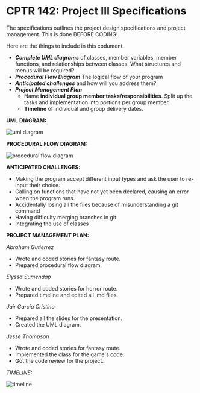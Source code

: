 # CPTR 142: Project III Specifications

The specifications outlines the project design specifications and project management.
This is done BEFORE CODING!

Here are the things to include in this codument.

* ___Complete UML diagrams___ of classes, member variables, member functions, and relationships between classes.
  What structures and menus will be required?  
* ___Procedural Flow Diagram___ The logical flow of your program
* ___Anticipated challenges___ and how will you address them?  
* ___Project Management Plan___
  * Name __individual group member tasks/responsibilities__.
    Split up the tasks and implementation into portions per group member.
  * __Timeline__ of individual and group delivery dates.

**UML DIAGRAM:**

![uml diagram](https://scontent-sea1-1.xx.fbcdn.net/v/t39.30808-6/434056086_2949126228563737_4820298446284747420_n.jpg?_nc_cat=102&ccb=1-7&_nc_sid=5f2048&_nc_ohc=dk6XoIR4CQMAX9l1YEw&_nc_ht=scontent-sea1-1.xx&oh=00_AfDsyfOZ_wCLrzbTL2oSLTGkSzxvpGAYZv6YWijV9pPk1g&oe=65FD76F0)

**PROCEDURAL FLOW DIAGRAM:**

![procedural flow diagram](https://scontent-sea1-1.xx.fbcdn.net/v/t39.30808-6/433843919_2949125018563858_126709080590676400_n.jpg?_nc_cat=100&ccb=1-7&_nc_sid=5f2048&_nc_ohc=UaB8TCmawx8AX9LCsvH&_nc_oc=AdhfOBEdN3Ouve4ol5Juzb17XFGBUc_CldVk-t9fF2OAwatDANC0MgNMc1VlJAOBQvs&_nc_ht=scontent-sea1-1.xx&oh=00_AfApSXgRDHnkk6ZVAln52W971SJPZwwxu6KL8QEcrbaICw&oe=65FE0B47)

**ANTICIPATED CHALLENGES:**
* Making the program accept different input types and ask the user to re-input their choice.
* Calling on functions that have not yet been declared, causing an error when the program runs.
* Accidentally losing all the files because of misunderstanding a git command
* Having difficulty merging branches in git
* Integrating the use of classes

**PROJECT MANAGEMENT PLAN:**

*Abraham Gutierrez*
- Wrote and coded stories for fantasy route.
- Prepared procedural flow diagram.

*Elyssa Sumendap*
- Wrote and coded stories for horror route.
- Prepared timeline and edited all .md files.

*Jair Garcia Cristino*
- Prepared all the slides for the presentation.
- Created the UML diagram.

*Jesse Thompson*
- Wrote and coded stories for fantasy route.
- Implemented the class for the game's code.
- Got the code review for the project.

*TIMELINE:*

![timeline](https://scontent-sea1-1.xx.fbcdn.net/v/t39.30808-6/433298157_2949117935231233_5728746132836790055_n.jpg?_nc_cat=104&ccb=1-7&_nc_sid=5f2048&_nc_ohc=f7-718uk5loAX9tqlcr&_nc_ht=scontent-sea1-1.xx&oh=00_AfBgIFDY3wJ1EJdvS8X1SqEZcI91JRMyber3XxAPUk5Aww&oe=65FDAA48)

